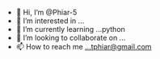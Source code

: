 - 👋 Hi, I’m @Phiar-5
- 👀 I’m interested in ...
- 🌱 I’m currently learning ...python
- 💞️ I’m looking to collaborate on ...
- 📫 How to reach me ...tphiar@gmail.com

<!---
Phiar-5/Phiar-5 is a ✨ special ✨ repository because its `README.md` (this file) appears on your GitHub profile.
You can click the Preview link to take a look at your changes.
--->
